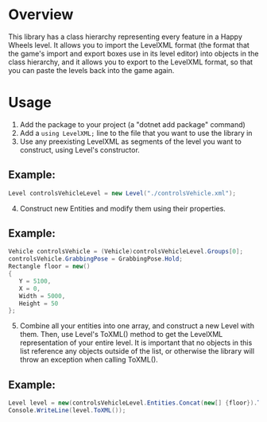 # Overview
This library has a class hierarchy representing every feature in a Happy Wheels level.
It allows you to import the LevelXML format (the format that the game's import and export boxes use in its level editor) into objects in the class hierarchy,
and it allows you to export to the LevelXML format, so that you can paste the levels back into the game again.
# Usage
1. Add the package to your project (a "dotnet add package" command)
2. Add a ```using LevelXML;``` line to the file that you want to use the library in
3. Use any preexisting LevelXML as segments of the level you want to construct, using Level's constructor.
## Example:
```csharp
Level controlsVehicleLevel = new Level("./controlsVehicle.xml");
```
4. Construct new Entities and modify them using their properties.
## Example:
```csharp
Vehicle controlsVehicle = (Vehicle)controlsVehicleLevel.Groups[0];
controlsVehicle.GrabbingPose = GrabbingPose.Hold;
Rectangle floor = new()
{
   Y = 5100,
   X = 0,
   Width = 5000,
   Height = 50
};
```
5. Combine all your entities into one array, and construct a new Level with them. Then, use Level's ToXML() method to get the LevelXML representation of your entire level.
It is important that no objects in this list reference any objects outside of the list, or otherwise the library will throw an exception when calling ToXML().
## Example:
```csharp
Level level = new(controlsVehicleLevel.Entities.Concat(new[] {floor}).ToArray());
Console.WriteLine(level.ToXML());
```
